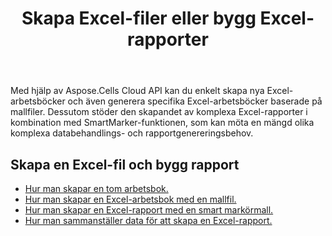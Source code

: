 ﻿---
title: Skapa Excel-filer eller bygg Excel-rapporter
second_title: Documen
type: docs
url: /sv/creating-files-and-reports/
aliases: [/workbook/create/]
linktitle: Skapa Excel och rapportera
keywords: Create document, Generate report, Excel report, Dynamic repor
description: Generera nya dokument eller rapporter som kan innehålla diagram, tabeller och andra element för datavisualisering
weight: 10
kwords: Skapa dokument, Generera rapport, Excel rapport, Dynamisk rapport
---
Med hjälp av Aspose.Cells Cloud API kan du enkelt skapa nya Excel-arbetsböcker och även generera specifika Excel-arbetsböcker baserade på mallfiler. Dessutom stöder den skapandet av komplexa Excel-rapporter i kombination med SmartMarker-funktionen, som kan möta en mängd olika komplexa databehandlings- och rapportgenereringsbehov.

## Skapa en Excel-fil och bygg rapport

- [Hur man skapar en tom arbetsbok.](/cells/sv/create-an-empty-excel-file/)
- [Hur man skapar en Excel-arbetsbok med en mallfil.](/cells/sv/create-an-excel-file-with-template-file/)
- [Hur man skapar en Excel-rapport med en smart markörmall.](/cells/sv/build-report-with-smart-marker/)
- [Hur man sammanställer data för att skapa en Excel-rapport.](/cells/sv/assembly-data-for-the-creation-of-an-excel-report/)
